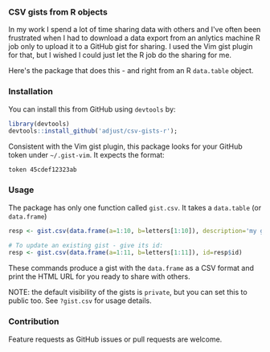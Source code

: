 ### CSV gists from R objects

In my work I spend a lot of time sharing data with others and I've often been
frustrated when I had to download a data export from an anlytics machine R job
only to upload it to a GitHub gist for sharing. I used the Vim gist plugin for
that, but I wished I could just let the R job do the sharing for me.

Here's the package that does this - and right from an R `data.table` object.

### Installation

You can install this from GitHub using `devtools` by:

```R
library(devtools)
devtools::install_github('adjust/csv-gists-r');
```

Consistent with the Vim gist plugin, this package looks for your GitHub token
under `~/.gist-vim`. It expects the format:

```
token 45cdef12323ab
```

### Usage

The package has only one function called `gist.csv`. It takes a `data.table` (or
`data.frame`)

```R
resp <- gist.csv(data.frame(a=1:10, b=letters[1:10]), description='my gist')

# To update an existing gist - give its id:
resp <- gist.csv(data.frame(a=1:11, b=letters[1:11]), id=resp$id)
```

These commands produce a gist with the `data.frame` as a CSV format and print
the HTML URL for you ready to share with others.

NOTE: the default visibility of the gists is `private`, but you can set this to
public too. See `?gist.csv` for usage details.

### Contribution

Feature requests as GitHub issues or pull requests are welcome.
